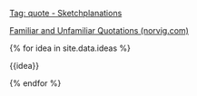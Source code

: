 ---
---

[Tag: quote - Sketchplanations](https://sketchplanations.com/tags/quote)

[Familiar and Unfamiliar Quotations (norvig.com)](https://www.norvig.com/quotations.html)

<article>
{% for idea in site.data.ideas %}
<p style="white-space: pre-line;">{{idea}}</p>
{% endfor %}
</article>


